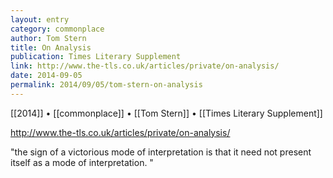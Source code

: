 ```yaml
---
layout: entry
category: commonplace
author: Tom Stern
title: On Analysis
publication: Times Literary Supplement
link: http://www.the-tls.co.uk/articles/private/on-analysis/
date: 2014-09-05
permalink: 2014/09/05/tom-stern-on-analysis
---
```


[[2014]] • [[commonplace]] • [[Tom Stern]] • [[Times Literary Supplement]]

http://www.the-tls.co.uk/articles/private/on-analysis/

"the sign of a victorious mode of interpretation is that it need not present itself as a mode of interpretation. "



